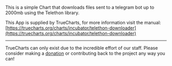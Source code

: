 This is a simple Chart that downloads files sent to a telegram bot up to 2000mb using the Telethon library.

This App is supplied by TrueCharts, for more information visit the manual: [https://truecharts.org/charts/incubator/telethon-downloader](https://truecharts.org/charts/incubator/telethon-downloader)

---

TrueCharts can only exist due to the incredible effort of our staff.
Please consider making a [donation](https://truecharts.org/sponsor) or contributing back to the project any way you can!
